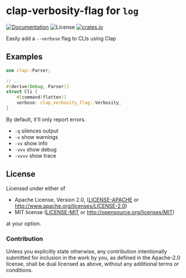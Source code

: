 # clap-verbosity-flag for `log`

[![Documentation](https://img.shields.io/badge/docs-master-blue.svg)][Documentation]
![License](https://img.shields.io/crates/l/clap-verbosity-flag.svg)
[![crates.io](https://img.shields.io/crates/v/clap-verbosity-flag.svg)][Crates.io]

[Crates.io]: https://crates.io/crates/clap-verbosity-flag
[Documentation]: https://docs.rs/clap-verbosity-flag/

Easily add a `--verbose` flag to CLIs using Clap

## Examples

```rust
use clap::Parser;

// ...
#[derive(Debug, Parser)]
struct Cli {
    #[command(flatten)]
    verbose: clap_verbosity_flag::Verbosity,
}
```

By default, it'll only report errors.
- `-q` silences output
- `-v` show warnings
- `-vv` show info
- `-vvv` show debug
- `-vvvv` show trace

## License

Licensed under either of

* Apache License, Version 2.0, ([LICENSE-APACHE](LICENSE-APACHE) or <http://www.apache.org/licenses/LICENSE-2.0>)
* MIT license ([LICENSE-MIT](LICENSE-MIT) or <http://opensource.org/licenses/MIT>)

at your option.

### Contribution

Unless you explicitly state otherwise, any contribution intentionally
submitted for inclusion in the work by you, as defined in the Apache-2.0
license, shall be dual licensed as above, without any additional terms or
conditions.
